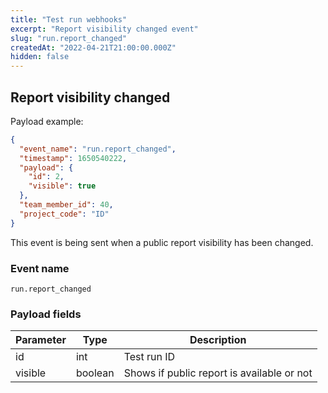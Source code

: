 ```yaml
---
title: "Test run webhooks"
excerpt: "Report visibility changed event"
slug: "run.report_changed"
createdAt: "2022-04-21T21:00:00.000Z"
hidden: false
---
```


## Report visibility changed

Payload example:

```json
{
  "event_name": "run.report_changed",
  "timestamp": 1650540222,
  "payload": {
    "id": 2,
    "visible": true
  },
  "team_member_id": 40,
  "project_code": "ID"
}
```

This event is being sent when a public report visibility has been changed.

### Event name

`run.report_changed`

### Payload fields

| Parameter | Type    | Description                                |
|-----------|---------|--------------------------------------------|
| id        | int     | Test run ID                                |
| visible   | boolean | Shows if public report is available or not |
